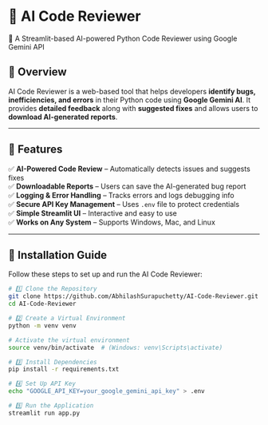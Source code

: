 # 🤖 AI Code Reviewer  

🚀 A Streamlit-based AI-powered Python Code Reviewer using Google Gemini API  

## 🌟 Overview  

AI Code Reviewer is a web-based tool that helps developers **identify bugs, inefficiencies, and errors** in their Python code using **Google Gemini AI**. It provides **detailed feedback** along with **suggested fixes** and allows users to **download AI-generated reports**.  

---

## 🌟 Features  

✅ **AI-Powered Code Review** – Automatically detects issues and suggests fixes  
✅ **Downloadable Reports** – Users can save the AI-generated bug report  
✅ **Logging & Error Handling** – Tracks errors and logs debugging info  
✅ **Secure API Key Management** – Uses `.env` file to protect credentials  
✅ **Simple Streamlit UI** – Interactive and easy to use  
✅ **Works on Any System** – Supports Windows, Mac, and Linux  

---

## 📌 Installation Guide  

Follow these steps to set up and run the AI Code Reviewer:  

```sh
# 1️⃣ Clone the Repository  
git clone https://github.com/AbhilashSurapuchetty/AI-Code-Reviewer.git
cd AI-Code-Reviewer

# 2️⃣ Create a Virtual Environment  
python -m venv venv  

# Activate the virtual environment  
source venv/bin/activate  # (Windows: venv\Scripts\activate)

# 3️⃣ Install Dependencies  
pip install -r requirements.txt

# 4️⃣ Set Up API Key  
echo "GOOGLE_API_KEY=your_google_gemini_api_key" > .env

# 5️⃣ Run the Application  
streamlit run app.py
